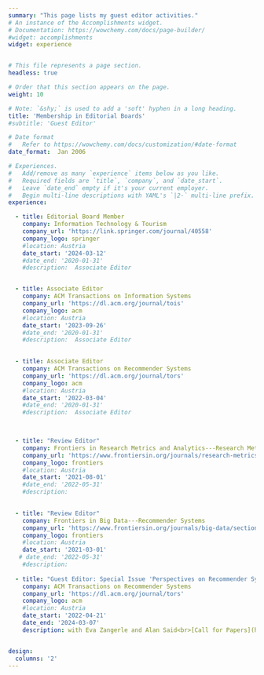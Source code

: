 ```yaml
---
summary: "This page lists my guest editor activities."
# An instance of the Accomplishments widget.
# Documentation: https://wowchemy.com/docs/page-builder/
#widget: accomplishments
widget: experience


# This file represents a page section.
headless: true

# Order that this section appears on the page.
weight: 10

# Note: `&shy;` is used to add a 'soft' hyphen in a long heading.
title: 'Membership in Editorial Boards'
#subtitle: 'Guest Editor'

# Date format
#   Refer to https://wowchemy.com/docs/customization/#date-format
date_format:  Jan 2006

# Experiences.
#   Add/remove as many `experience` items below as you like.
#   Required fields are `title`, `company`, and `date_start`.
#   Leave `date_end` empty if it's your current employer.
#   Begin multi-line descriptions with YAML's `|2-` multi-line prefix.
experience:

  - title: Editorial Board Member
    company: Information Technology & Tourism
    company_url: 'https://link.springer.com/journal/40558'
    company_logo: springer
    #location: Austria
    date_start: '2024-03-12'
    #date_end: '2020-01-31'
    #description:  Associate Editor


  - title: Associate Editor
    company: ACM Transactions on Information Systems
    company_url: 'https://dl.acm.org/journal/tois'
    company_logo: acm
    #location: Austria
    date_start: '2023-09-26'
    #date_end: '2020-01-31'
    #description:  Associate Editor
 

  - title: Associate Editor
    company: ACM Transactions on Recommender Systems
    company_url: 'https://dl.acm.org/journal/tors'
    company_logo: acm
    #location: Austria
    date_start: '2022-03-04'
    #date_end: '2020-01-31'
    #description:  Associate Editor
 


  - title: "Review Editor"
    company: Frontiers in Research Metrics and Analytics---Research Methods
    company_url: 'https://www.frontiersin.org/journals/research-metrics-and-analytics/sections/research-methods'
    company_logo: frontiers
    #location: Austria
    date_start: '2021-08-01'
    #date_end: '2022-05-31'
    #description: 

    
  - title: "Review Editor"
    company: Frontiers in Big Data---Recommender Systems
    company_url: 'https://www.frontiersin.org/journals/big-data/sections/recommender-systems'
    company_logo: frontiers
    #location: Austria
    date_start: '2021-03-01'
   # date_end: '2022-05-31'
    #description:  
    
  - title: "Guest Editor: Special Issue 'Perspectives on Recommender Systems Evaluation'"
    company: ACM Transactions on Recommender Systems
    company_url: 'https://dl.acm.org/journal/tors'
    company_logo: acm
    #location: Austria
    date_start: '2022-04-21'
    date_end: '2024-03-07'
    description: with Eva Zangerle and Alan Said<br>[Call for Papers](https://dl.acm.org/pb-assets/static_journal_pages/tors/pdf/TORS-CfP-SI-Evaluation-1650479094177.pdf)<br>[Link to Special Issue](https://dl.acm.org/toc/tors/2024/2/1)<br>[See Editorial](/publications/bauer-2024-si-perspectives/)


design:
  columns: '2' 
---
```

